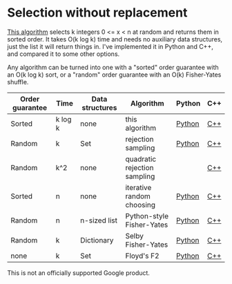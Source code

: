 # Selection without replacement

[This algorithm](cardchoose.md) selects k integers 0 <= x < n at random
and returns them in sorted order. It takes O(k log k) time and needs no
auxiliary data structures, just the list it will return things in. I've
implemented it in Python and C++, and compared it to some other options.

Any algorithm can be turned into one with a "sorted" order guarantee
with an O(k log k) sort, or a "random" order guarantee with an O(k)
Fisher-Yates shuffle.

Order guarantee | Time | Data structures | Algorithm | Python | C++
----|----|----|----|----|----
Sorted | k log k | none | this algorithm | [Python](python/cardchoose.py) | [C++](cpp/cardchoose.cpp)
Random | k  | Set | rejection sampling | [Python](python/rejectionsample.py) | [C++](cpp/rejectionsample.cpp)
Random | k^2  | none | quadratic rejection sampling |  | [C++](cpp/quadraticreject.cpp)
Sorted | n | none | iterative random choosing | [Python](python/iterativechoose.py) | [C++](cpp/iterativechoose.cpp)
Random | n | n-sized list | Python-style Fisher-Yates | [Python](python/fisheryates.py) | [C++](cpp/fisheryates.cpp)
Random | k | Dictionary | Selby Fisher-Yates | [Python](python/selby_fy.py) | [C++](cpp/selby_fy.cpp)
none | k | Set | Floyd's F2 | [Python](python/floydf2.py) | [C++](cpp/floydf2.cpp)

This is not an officially supported Google product.
